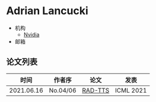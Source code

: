 # Adrian Lancucki

- 机构
  - [Nvidia](../Institutions/Nvidia.md)
- 邮箱

## 论文列表

| 时间 | 作者序 | 论文 | 发表 |
|:-:|:-:|---|---|
| 2021.06.16 | No.04/06 | [RAD-TTS](../Models/TTS2_Acoustic/2021.06.16_RAD-TTS.md) | ICML 2021 |